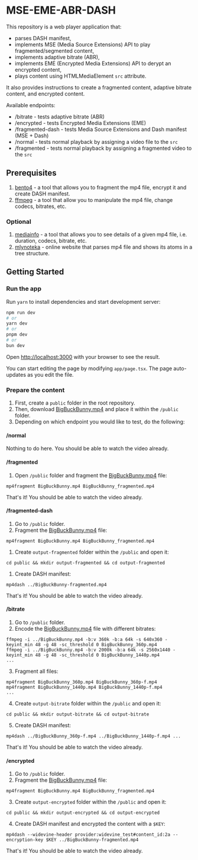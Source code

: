 # MSE-EME-ABR-DASH
This repository is a web player application that:
- parses DASH manifest,
- implements MSE (Media Source Extensions) API to play fragmented/segmented content,
- implements adaptive bitrate (ABR),
- implements EME (Encrypted Media Extensions) API to derypt an encrypted content, 
- plays content using HTMLMediaElement `src` attribute.

It also provides instructions to create a fragmented content, adaptive bitrate content, and encrypted content.

Available endpoints:
- /bitrate - tests adaptive bitrate (ABR)
- /encrypted - tests Encrypted Media Extensions (EME)
- /fragmented-dash - tests Media Source Extensions and Dash manifest (MSE + Dash)
- /normal - tests normal playback by assigning a video file to the `src`
- /fragmented - tests normal playback by assigning a fragmented video to the `src`

## Prerequisites
1. [bento4](https://www.bento4.com/) - a tool that allows you to fragment the mp4 file, encrypt it and create DASH manifest.
2. [ffmpeg](https://ffmpeg.org/) - a tool that allow you to manipulate the mp4 file, change codecs, bitrates, etc. 

### Optional
1. [mediainfo](https://mediaarea.net/en/MediaInfo/Download) - a tool that allows you to see details of a given mp4 file, i.e. duration, codecs, bitrate, etc.
2. [mlynoteka](https://mlynoteka.mlyn.org/mp4parser) - online website that parses mp4 file and shows its atoms in a tree structure.


## Getting Started

### Run the app 
Run `yarn` to install dependencies and start development server:

```bash
npm run dev
# or
yarn dev
# or
pnpm dev
# or
bun dev
```

Open [http://localhost:3000](http://localhost:3000) with your browser to see the result.

You can start editing the page by modifying `app/page.tsx`. The page auto-updates as you edit the file.

### Prepare the content

1. First, create a `public` folder in the root repository.
2. Then, download [BigBuckBunny.mp4](http://commondatastorage.googleapis.com/gtv-videos-bucket/sample/BigBuckBunny.mp4) and place it within the `/public` folder.
3. Depending on which endpoint you would like to test, do the following:

#### /normal
Nothing to do here. You should be able to watch the video already.

#### /fragmented
1. Open `/public` folder and fragment the [BigBuckBunny.mp4](http://commondatastorage.googleapis.com/gtv-videos-bucket/sample/BigBuckBunny.mp4) file:
```
mp4fragment BigBuckBunny.mp4 BigBuckBunny_fragmented.mp4
```

That's it! You should be able to watch the video already.

#### /fragmented-dash
1. Go to `/public` folder.
2. Fragment the [BigBuckBunny.mp4](http://commondatastorage.googleapis.com/gtv-videos-bucket/sample/BigBuckBunny.mp4) file:
```
mp4fragment BigBuckBunny.mp4 BigBuckBunny_fragmented.mp4
```
1. Create `output-fragmented` folder within the `/public` and open it:
```
cd public && mkdir output-fragmented && cd output-fragmented
```
1. Create DASH manifest:
```
mp4dash ../BigBuckBunny-fragmented.mp4
```

That's it! You should be able to watch the video already.

#### /bitrate
1. Go to `/public` folder.
2. Encode the [BigBuckBunny.mp4](http://commondatastorage.googleapis.com/gtv-videos-bucket/sample/BigBuckBunny.mp4) file with different bitrates:
```
ffmpeg -i ../BigBuckBunny.mp4 -b:v 360k -b:a 64k -s 640x360 -keyint_min 48 -g 48 -sc_threshold 0 BigBuckBunny_360p.mp4
ffmpeg -i ../BigBuckBunny.mp4 -b:v 2000k -b:a 64k -s 2560x1440 -keyint_min 48 -g 48 -sc_threshold 0 BigBuckBunny_1440p.mp4
...
```
3. Fragment all files:
```
mp4fragment BigBuckBunny_360p.mp4 BigBuckBunny_360p-f.mp4
mp4fragment BigBuckBunny_1440p.mp4 BigBuckBunny_1440p-f.mp4
...
```
4. Create `output-bitrate` folder within the `/public` and open it:
```
cd public && mkdir output-bitrate && cd output-bitrate
```
5. Create DASH manifest:
```
mp4dash ../BigBuckBunny_360p-f.mp4 ../BigBuckBunny_1440p-f.mp4 ...
```

That's it! You should be able to watch the video already.

#### /encrypted
1. Go to `/public` folder.
2. Fragment the [BigBuckBunny.mp4](http://commondatastorage.googleapis.com/gtv-videos-bucket/sample/BigBuckBunny.mp4) file:
```
mp4fragment BigBuckBunny.mp4 BigBuckBunny_fragmented.mp4
```
3. Create `output-encrypted` folder within the `/public` and open it:
```
cd public && mkdir output-encrypted && cd output-encrypted
```
4. Create DASH manifest and encrypted the content with a `$KEY`:
```
mp4dash --widevine-header provider:widevine_test#content_id:2a --encryption-key $KEY ../BigBuckBunny-fragmented.mp4
```

That's it! You should be able to watch the video already.

